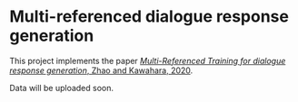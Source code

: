 # Multi-referenced dialogue response generation

This project implements the paper [*Multi-Referenced Training for dialogue response generation*, Zhao and Kawahara, 2020](https://arxiv.org/abs/2009.07117).

Data will be uploaded soon.
